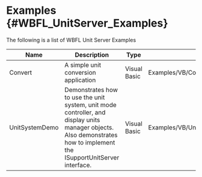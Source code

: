 Examples {#WBFL_UnitServer_Examples}
=================

The following is a list of WBFL Unit Server Examples

Name | Description | Type | Location 
-----|-------------|------|---------
Convert | A simple unit conversion application | Visual Basic | Examples/VB/Convert/Convert.vbp
UnitSystemDemo | Demonstrates how to use the unit system, unit mode controller, and display units manager objects. Also demonstrates how to implement the ISupportUnitServer interface. | Visual Basic | Examples/VB/UnitSystem/UnitSystemDemo.vbp

